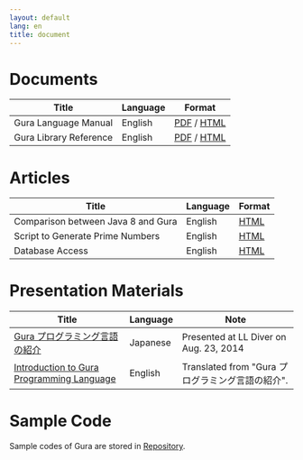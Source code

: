 ```yaml
---
layout: default
lang: en
title: document
---
```

<!-- ----------------------------------------------------------------------- -->
<h1 name="documents">Documents</h1>

<table class="table">
<thead class="thead-light">
<tr><th>Title</th><th>Language</th><th>Format</th></tr>
</thead>

<tbody>
<tr>
<td>Gura Language Manual</td><td>English</td>
<td>
<a href="https://github.com/gura-lang/gura/raw/master/doc/language-manual/gura-lang-e.pdf">PDF</a> /
<a href="language-manual/index.html">HTML</a>
</td>
</tr>

<tr>
<td>Gura Library Reference</td><td>English</td>
<td>
<a href="https://github.com/gura-lang/gura/raw/master/doc/library-reference/gura-lib-e.pdf">PDF</a> /
<a href="library-reference/index.html">HTML</a>
</td>
</tr>
</tbody>

</table>


<!-- ----------------------------------------------------------------------- -->
<h1>Articles</h1>

<table class="table">
<thead class="thead-light">
<tr><th>Title</th><th>Language</th><th>Format</th></tr>
</thead>

<tbody>
<tr>
<td>Comparison between Java 8 and Gura</td>
<td>English</td>
<td><a href="articles/Comparison-between-Java8-and-Gura.html">HTML</a></td>
</tr>

<tr>
<td>Script to Generate Prime Numbers</td>
<td>English</td>
<td><a href="articles/Script-to-Generate-Prime-Numbers.html">HTML</a></td>
</tr>

<tr>
<td>Database Access</td>
<td>English</td>
<td><a href="articles/Database-Access.html">HTML</a></td>
</tr>
</tbody>

</table>


<!-- ----------------------------------------------------------------------- -->
<h1 name="presentation">Presentation Materials</h1>

<table class="table">
<thead class="thead-light">
<tr><th>Title</th><th>Language</th><th>Note</th></tr>
</thead>

<tbody>
<tr><td>
<a href="http://www.slideshare.net/ypsitau/gura-introduction-37974595">
Gura プログラミング言語の紹介
</a></td>
<td>Japanese</td><td>Presented at LL Diver on Aug. 23, 2014</td></tr>

<tr><td>
<a href="http://www.slideshare.net/ypsitau/gura-introductione">
Introduction to Gura Programming Language
</a></td>
<td>English</td><td>Translated from "Gura プログラミング言語の紹介".</td></tr>
</tbody>

</table>


<!-- ----------------------------------------------------------------------- -->
<h1>Sample Code</h1>

<p>Sample codes of Gura are stored in
<a href="https://github.com/gura-lang/gura/tree/master/sample"
 onClick="ga('send', 'event', 'repository', 'click', '/gura-lang/gura/tree/master/sample');">Repository</a>.
</p>
